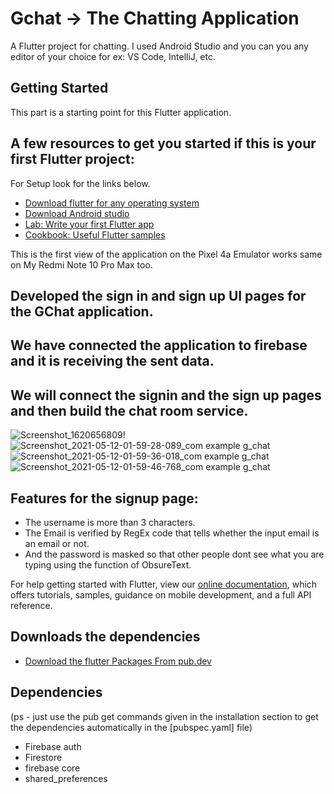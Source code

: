 
# Gchat -> The Chatting Application

A Flutter project for chatting. I used Android Studio and you can you any editor of your choice for ex: VS Code, IntelliJ, etc.

## Getting Started

This part is a starting point for this Flutter application.

## A few resources to get you started if this is your first Flutter project:
For Setup look for the links below.
- [Download flutter for any operating system](https://flutter.dev/docs/get-started/install)
- [Download Android studio](https://developer.android.com/studio)
- [Lab: Write your first Flutter app](https://flutter.dev/docs/get-started/codelab)
- [Cookbook: Useful Flutter samples](https://flutter.dev/docs/cookbook)


This is the first view of the application on the Pixel 4a Emulator works same on My Redmi Note 10 Pro Max too.
## Developed the sign in and sign up UI pages for the GChat application.
## We have connected the application to firebase and it is receiving the sent data.
## We will connect the signin and the sign up pages and then build the chat room service. 
![Screenshot_1620656809](https://user-images.githubusercontent.com/43877199/117765017-f99be680-b24a-11eb-80ca-df831d54eef0.png)!
![Screenshot_2021-05-12-01-59-28-089_com example g_chat](https://user-images.githubusercontent.com/43877199/117881261-aa939700-b2c6-11eb-88fc-7bce46e06fce.jpg)
![Screenshot_2021-05-12-01-59-36-018_com example g_chat](https://user-images.githubusercontent.com/43877199/117881265-abc4c400-b2c6-11eb-95ee-2385760011cc.jpg)
![Screenshot_2021-05-12-01-59-46-768_com example g_chat](https://user-images.githubusercontent.com/43877199/117881266-ac5d5a80-b2c6-11eb-851c-771d6c131001.jpg)


## Features for the signup page:
- The username is more than 3 characters.
- The Email is verified by RegEx code that tells whether the input email is an email or not.
- And the password is masked so that other people dont see what you are typing using the function of ObsureText.

For help getting started with Flutter, view our
[online documentation](https://flutter.dev/docs), which offers tutorials,
samples, guidance on mobile development, and a full API reference.

## Downloads the dependencies
- [Download the flutter Packages From pub.dev](https://pub.dev/)

## Dependencies
(ps - just use the pub get commands given in the installation section to get the dependencies automatically in the [pubspec.yaml] file)
- Firebase auth
- Firestore
- firebase core
- shared_preferences

